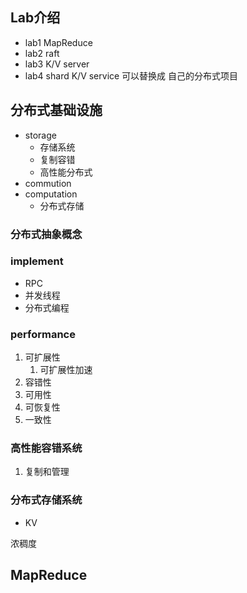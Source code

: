 ## Lab介绍
 + lab1 MapReduce
 + lab2 raft
 + lab3 K/V server
 + lab4 shard K/V service 可以替换成 自己的分布式项目

## 分布式基础设施
+ storage
  + 存储系统
  + 复制容错
  + 高性能分布式
+ commution
+ computation
  + 分布式存储

### 分布式抽象概念

### implement
+ RPC
+ 并发线程
+ 分布式编程

### performance
1. 可扩展性
   1. 可扩展性加速
2. 容错性
3. 可用性
4. 可恢复性
5. 一致性

### 高性能容错系统
1. 复制和管理

### 分布式存储系统
+ KV

浓稠度

## MapReduce
